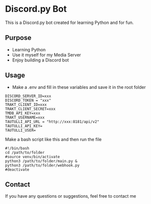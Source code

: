 # Discord.py Bot

This is a Discord.py bot created for learning Python and for fun.

## Purpose

- Learning Python
- Use it myself for my Media Server
- Enjoy building a Discord bot

## Usage

- Make a .env and fill in these variables and save it in the root folder

```
DISCORD_SERVER_ID=xxx
DISCORD_TOKEN = "xxx"
TRAKT_CLIENT_ID=xxx
TRAKT_CLIENT_SECRET=xxx
TMDB_API_KEY=xxx
TRAKT_USERNAME=xxx
TAUTULLI_API_URL = "http://xxx:8181/api/v2"
TAUTULLI_API_KEY=
TAUTULLI_USER=
```

Make a bash script like this and then run the file

```
#!/bin/bash
cd /path/to/folder
#source venv/bin/activate
python3 /path/to/folder/main.py &
python3 /path/to/folder/webhook.py
#deactivate
```

## Contact

If you have any questions or suggestions, feel free to contact me
